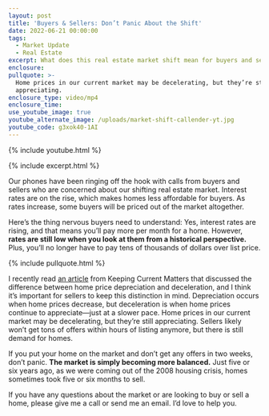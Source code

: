 ```yaml
---
layout: post
title: 'Buyers & Sellers: Don’t Panic About the Shift'
date: 2022-06-21 00:00:00
tags:
  - Market Update
  - Real Estate
excerpt: What does this real estate market shift mean for buyers and sellers?
enclosure:
pullquote: >-
  Home prices in our current market may be decelerating, but they’re still
  appreciating.
enclosure_type: video/mp4
enclosure_time:
use_youtube_image: true
youtube_alternate_image: /uploads/market-shift-callender-yt.jpg
youtube_code: g3xok40-1AI
---
```

{% include youtube.html %}

{% include excerpt.html %}

Our phones have been ringing off the hook with calls from buyers and sellers who are concerned about our shifting real estate market. Interest rates are on the rise, which makes homes less affordable for buyers. As rates increase, some buyers will be priced out of the market altogether.

Here’s the thing nervous buyers need to understand: Yes, interest rates are rising, and that means you’ll pay more per month for a home. However, **rates are still low when you look at them from a historical perspective.** Plus, you’ll no longer have to pay tens of thousands of dollars over list price.

{% include pullquote.html %}

I recently read [an article](https://www.keepingcurrentmatters.com/2022/06/16/home-price-deceleration-doesnt-mean-home-price-depreciation/) from Keeping Current Matters that discussed the difference between home price depreciation and deceleration, and I think it’s important for sellers to keep this distinction in mind. Depreciation occurs when home prices decrease, but deceleration is when home prices continue to appreciate—just at a slower pace. Home prices in our current market may be decelerating, but they’re still appreciating. Sellers likely won’t get tons of offers within hours of listing anymore, but there is still demand for homes.&nbsp;

If you put your home on the market and don’t get any offers in two weeks, don’t panic. **The market is simply becoming more balanced.** Just five or six years ago, as we were coming out of the 2008 housing crisis, homes sometimes took five or six months to sell.&nbsp;

If you have any questions about the market or are looking to buy or sell a home, please give me a call or send me an email. I’d love to help you.
